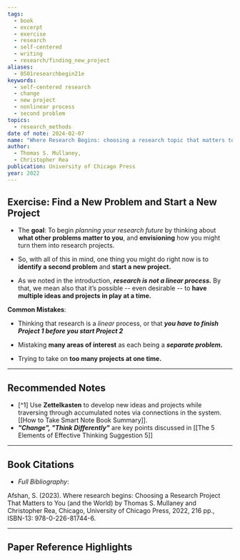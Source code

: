 ```yaml
---
tags:
  - book
  - excerpt
  - exercise
  - research
  - self-centered
  - writing
  - research/finding_new_project
aliases:
  - 0501researchbegin21e
keywords:
  - self-centered research
  - change
  - new project
  - nonlinear process
  - second problem
topics:
  - research_methods
date of note: 2024-02-07
name: "Where Research Begins: choosing a research topic that matters to you (and the world)"
author:
  - Thomas S. Mullaney,
  - Christopher Rea
publication: University of Chicago Press
year: 2022
---
```


## Exercise: Find a New Problem and Start a New Project

- The **goal**: To begin *planning your research future* by thinking about **what other problems matter to you**, and **envisioning** how you might turn them into research projects.

- So, with all of this in mind, one thing you might do right now is to **identify a second problem** and **start a new project.**

- As we noted in the introduction, ***research is not a linear process.*** By that, we mean also that it’s possible -- even desirable -- to **have multiple ideas and projects in play at a time.**


**Common Mistakes**:

- Thinking that research is a *linear* process, or that ***you have to finish Project 1 before you start Project 2***
  
- Mistaking **many areas of interest** as each being a ***separate problem.***
  
- Trying to take on **too many projects at one time.**

----

## Recommended Notes

- [^1] Use **Zettelkasten** to develop new ideas and projects while traversing through accumulated notes via connections in the system. [[How to Take Smart Note Book Summary]].
- ***"Change", "Think Differently"*** are key points discussed in [[The 5 Elements of Effective Thinking Suggestion 5]]


----------
## Book Citations

- *Full Bibliography*:

Afshan, S. (2023). Where research begins: Choosing a Research Project That Matters to You (and the World) by Thomas S. Mullaney and Christopher Rea, Chicago, University of Chicago Press, 2022, 216 pp., ISBN-13: 978-0-226-81744-6.

-----------
##  Paper Reference Highlights
